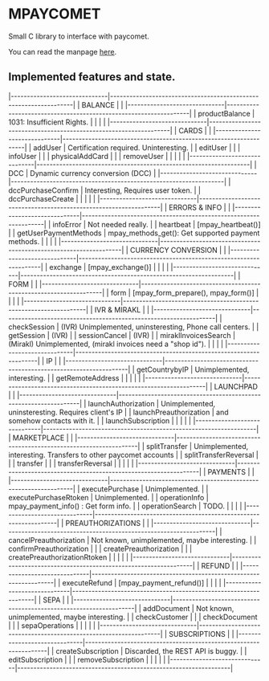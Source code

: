 # MPAYCOMET

Small C library to interface with paycomet.

You can read the manpage [here](mpaycomet.3.md).

## Implemented features and state.

|------------------------------|------------------------------------------------------------------|
| BALANCE                      |                                                                  |
|------------------------------|------------------------------------------------------------------|
| productBalance               | 1031: Insufficient Rights.                                       |
|                              |                                                                  |
|------------------------------|------------------------------------------------------------------|
| CARDS                        |                                                                  |
|------------------------------|------------------------------------------------------------------|
| addUser                      | Certification required. Uninteresting.                           |
| editUser                     |                                                                  |
| infoUser                     |                                                                  |
| physicalAddCard              |                                                                  |
| removeUser                   |                                                                  |
|                              |                                                                  |
|------------------------------|------------------------------------------------------------------|
| DCC                          | Dynamic currency conversion (DCC)                                |
|------------------------------|------------------------------------------------------------------|
| dccPurchaseConfirm           | Interesting, Requires user token.                                |
| dccPurchaseCreate            |                                                                  |
|                              |                                                                  |
|------------------------------|------------------------------------------------------------------|
| ERRORS & INFO                |                                                                  |
|------------------------------|------------------------------------------------------------------|
| infoError                    | Not needed really.                                               |
| heartbeat                    | [mpay_heartbeat()]                                               |
| getUserPaymentMethods        | mpay_methods_get(): Get supported payment methods.               |
|                              |                                                                  |
|------------------------------|------------------------------------------------------------------|
| CURRENCY CONVERSION          |                                                                  |
|------------------------------|------------------------------------------------------------------|
| exchange                     | [mpay_exchange()]                                                |
|                              |                                                                  |
|------------------------------|------------------------------------------------------------------|
| FORM                         |                                                                  |
|------------------------------|------------------------------------------------------------------|
| form                         | [mpay_form_prepare(), mpay_form()]                               |
|                              |                                                                  |
|------------------------------|------------------------------------------------------------------|
| IVR & MIRAKL                 |                                                                  |
|------------------------------|------------------------------------------------------------------|
| checkSession                 | (IVR) Unimplemented, uninsteresting, Phone call centers.         |
| getSession                   | (IVR)                                                            |
| sessionCancel                | (IVR)                                                            |
| miraklInvoicesSearch         | (Mirakl) Unimplemented, (mirakl invoices need a "shop id").      |
|                              |                                                                  |
|------------------------------|------------------------------------------------------------------|
| IP                           |                                                                  |
|------------------------------|------------------------------------------------------------------|
| getCountrybyIP               | Unimplemented, interesting.                                      |
| getRemoteAddress             |                                                                  |
|                              |                                                                  |
|------------------------------|------------------------------------------------------------------|
| LAUNCHPAD                    |                                                                  |
|------------------------------|------------------------------------------------------------------|
| launchAuthorization          | Unimplemented, uninsteresting. Requires client's IP              |
| launchPreauthorization       | and somehow contacts with it.                                    |
| launchSubscription           |                                                                  |
|                              |                                                                  |
|------------------------------|------------------------------------------------------------------|
| MARKETPLACE                  |                                                                  |
|------------------------------|------------------------------------------------------------------|
| splitTransfer                | Unimplemented, interesting. Transfers to other paycomet accounts |
| splitTransferReversal        |                                                                  |
| transfer                     |                                                                  |
| transferReversal             |                                                                  |
|                              |                                                                  |
|------------------------------|------------------------------------------------------------------|
| PAYMENTS                     |                                                                  |
|------------------------------|------------------------------------------------------------------|
| executePurchase              | Unimplemented.                                                   |
| executePurchaseRtoken        | Unimplemented.                                                   |
| operationInfo                | mpay_payment_info() : Get form info.                             |
| operationSearch              | TODO.                                                            |
|                              |                                                                  |
|------------------------------|------------------------------------------------------------------|
| PREAUTHORIZATIONS            |                                                                  |
|------------------------------|------------------------------------------------------------------|
| cancelPreauthorization       | Not known, unimplemented, maybe interesting.                     |
| confirmPreauthorization      |                                                                  |
| createPreauthorization       |                                                                  |
| createPreauthorizationRtoken |                                                                  |
|                              |                                                                  |
|------------------------------|------------------------------------------------------------------|
| REFUND                       |                                                                  |
|------------------------------|------------------------------------------------------------------|
| executeRefund                | [mpay_payment_refund()]                                          |
|                              |                                                                  |
|------------------------------|------------------------------------------------------------------|
| SEPA                         |                                                                  |
|------------------------------|------------------------------------------------------------------|
| addDocument                  | Not known, unimplemented, maybe interesting.                     |
| checkCustomer                |                                                                  |
| checkDocument                |                                                                  |
| sepaOperations               |                                                                  |
|                              |                                                                  |
|------------------------------|------------------------------------------------------------------|
| SUBSCRIPTIONS                |                                                                  |
|------------------------------|------------------------------------------------------------------|
| createSubscription           | Discarded, the REST API is buggy.                                |
| editSubscription             |                                                                  |
| removeSubscription           |                                                                  |
|                              |                                                                  |
|------------------------------|------------------------------------------------------------------|
